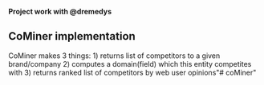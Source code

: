 **Project work with @dremedys**
## CoMiner implementation

CoMiner makes 3 things:
    1) returns list of competitors to a given brand/company
    2) computes a domain(field) which this entity competites with
    3) returns  ranked list of competitors by web user opinions"# coMiner" 

